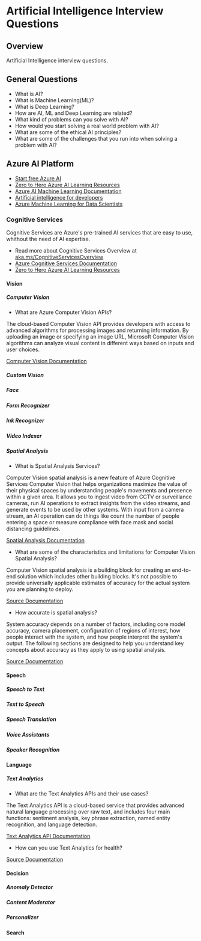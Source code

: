 # Artificial Intelligence Interview Questions

## Overview

Artificial Intelligence interview questions. 

## General Questions

- What is AI?
- What is Machine Learning(ML)?
- What is Deep Learning?
- How are AI, ML and Deep Learning are related?
- What kind of problems can you solve with AI?
- How would you start solving a real world problem with AI?
- What are some of the ethical AI principles? 
- What are some of the challenges that you run into when solving a problem with AI?

## Azure AI Platform

- [Start free Azure AI](https://azure.microsoft.com/free/ai/?WT.mc_id=aiml-14043-ayyonet)
- [Zero to Hero Azure AI Learning Resources](https://azure.microsoft.com/overview/ai-platform/dev-resources/?WT.mc_id=aiml-14043-ayyonet)
- [Azure AI Machine Learning Documentation](https://docs.microsoft.com/azure/?product=ai-machine-learning&WT.mc_id=aiml-14043-ayyonet)
- [Artificial intelligence for developers](https://azure.microsoft.com/overview/ai-platform/dev-resources/?WT.mc_id=aiml-14043-ayyonet)
- [Azure Machine Learning for Data Scientists](https://azure.microsoft.com/overview/ai-platform/data-scientist-resources/?WT.mc_id=aiml-14043-ayyonet#learning-journey)

### Cognitive Services

Cognitive Services are Azure's pre-trained AI services that are easy to use, whithout the need of AI expertise. 

- Read more about Cognitive Services Overview at [aka.ms/CognitiveServicesOverview](https://azure.microsoft.com/services/cognitive-services/?WT.mc_id=aiml-14043-ayyonet)
- [Azure Cognitive Services Documentation](https://docs.microsoft.com/azure/cognitive-services/?WT.mc_id=aiml-14043-ayyonet)
- [Zero to Hero Azure AI Learning Resources](https://azure.microsoft.com/overview/ai-platform/dev-resources/?WT.mc_id=aiml-14043-ayyonet#learning-journey)

#### Vision

##### Computer Vision

- What are Azure Computer Vision APIs?

The cloud-based Computer Vision API provides developers with access to advanced algorithms for processing images and returning information. By uploading an image or specifying an image URL, Microsoft Computer Vision algorithms can analyze visual content in different ways based on inputs and user choices.

[Computer Vision Documentation](https://docs.microsoft.com/azure/cognitive-services/computer-vision/?WT.mc_id=aiml-14043-ayyonet)


##### Custom Vision

##### Face

##### Form Recognizer

##### Ink Recognizer

##### Video Indexer 

##### Spatial Analysis

- What is Spatial Analysis Services?

Computer Vision spatial analysis is a new feature of Azure Cognitive Services Computer Vision that helps organizations maximize the value of their physical spaces by understanding people's movements and presence within a given area. It allows you to ingest video from CCTV or surveillance cameras, run AI operations to extract insights from the video streams, and generate events to be used by other systems. With input from a camera stream, an AI operation can do things like count the number of people entering a space or measure compliance with face mask and social distancing guidelines.

[Spatial Analysis Documentation](https://docs.microsoft.com/azure/cognitive-services/computer-vision/intro-to-spatial-analysis-public-preview?WT.mc_id=aiml-14043-ayyonet)

- What are some of the characteristics and limitations for Computer Vision Spatial Analysis?

Computer Vision spatial analysis is a building block for creating an end-to-end solution which includes other building blocks. It's not possible to provide universally applicable estimates of accuracy for the actual system you are planning to deploy.

[Source Documentation](https://docs.microsoft.com/legal/cognitive-services/computer-vision/accuracy-and-limitations?context=%2fazure%2fcognitive-services%2fComputer-vision%2fcontext%2fcontext&WT.mc_id=aiml-14043-ayyonet)

- How accurate is spatial analysis?

System accuracy depends on a number of factors, including core model accuracy, camera placement, configuration of regions of interest, how people interact with the system, and how people interpret the system's output. The following sections are designed to help you understand key concepts about accuracy as they apply to using spatial analysis.

[Source Documentation](https://docs.microsoft.com/legal/cognitive-services/computer-vision/accuracy-and-limitations?context=%2fazure%2fcognitive-services%2fComputer-vision%2fcontext%2fcontext&WT.mc_id=aiml-14043-ayyonet#how-accurate-is-spatial-analysis)

#### Speech

##### Speech to Text

##### Text to Speech

##### Speech Translation

##### Voice Assistants

##### Speaker Recognition

#### Language

##### Text Analytics

- What are the Text Analytics APIs and their use cases?

The Text Analytics API is a cloud-based service that provides advanced natural language processing over raw text, and includes four main functions: sentiment analysis, key phrase extraction, named entity recognition, and language detection.

[Text Analytics API Documentation](https://docs.microsoft.com/azure/cognitive-services/text-analytics/?WT.mc_id=aiml-14043-ayyonet)

- How can you use Text Analytics for health?

[Source Documentation](https://docs.microsoft.com/azure/cognitive-services/text-analytics/how-tos/text-analytics-for-health?tabs=ner&WT.mc_id=aiml-14043-ayyonet)

#### Decision

##### Anomaly Detector

##### Content Moderator

#####  Personalizer

#### Search


